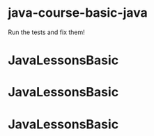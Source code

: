 # java-course-basic-java

Run the tests and fix them!
# JavaLessonsBasic
# JavaLessonsBasic
# JavaLessonsBasic
